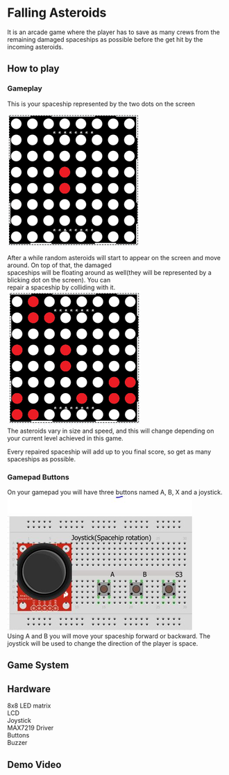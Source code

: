 
# Falling Asteroids

It is an arcade game where the player has to save as many crews from the remaining damaged spaceships as possible before the get hit by the incoming asteroids.  

## How to play

### Gameplay
This is your spaceship represented by the two dots on the screen   
  
![image](https://github.com/istoriajocurilorvideo/robotics-lab/blob/master/Matrix%20game/Images/spaceship.png)

After a while random asteroids will start to appear on the screen and  move around. On top of that, the damaged  
spaceships will be floating around as well(they will be represented by a blicking dot on the screen). You can  
repair a spaceship by colliding with it.  
![image](https://github.com/istoriajocurilorvideo/robotics-lab/blob/master/Matrix%20game/Images/gameplay.png)  
The asteroids vary in size and speed, and this will change depending on your current level achieved in this game.    

Every repaired spaceship will add up to you final score, so get as many spaceships as possible.    

### Gamepad Buttons
On your gamepad you will have three buttons named A, B, X and a joystick.  
![image](https://github.com/istoriajocurilorvideo/robotics-lab/blob/master/Matrix%20game/Images/Gamepad.JPG)    
Using A and B you will move your spaceship forward or backward. The joystick will be used to change the direction of the player is space.

## Game System

## Hardware
8x8 LED matrix  
LCD  
Joystick  
MAX7219 Driver  
Buttons  
Buzzer  

## Demo Video
